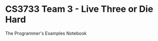 CS3733 Team 3 - Live Three or Die Hard
======================================

The Programmer's Examples Notebook

